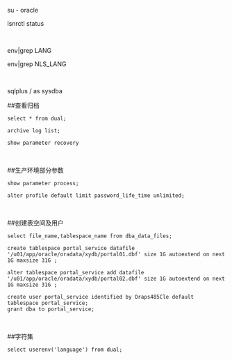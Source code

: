 su - oracle

lsnrctl status



<br>

env|grep LANG

env|grep NLS_LANG



<br>

sqlplus / as sysdba

##查看归档

```oracle
select * from dual;

archive log list;

show parameter recovery
```



<br>

##生产环境部分参数

```oracle
show parameter process;

alter profile default limit password_life_time unlimited;
```



<br>

##创建表空间及用户

```oracle
select file_name,tablespace_name from dba_data_files;

create tablespace portal_service datafile '/u01/app/oracle/oradata/xydb/portal01.dbf' size 1G autoextend on next 1G maxsize 31G ;

alter tablespace portal_service add datafile '/u01/app/oracle/oradata/xydb/portal02.dbf' size 1G autoextend on next 1G maxsize 31G ;

create user portal_service identified by Oraps485Cle default tablespace portal_service;
grant dba to portal_service;
```



<br>

##字符集

```
select userenv('language') from dual;
```

